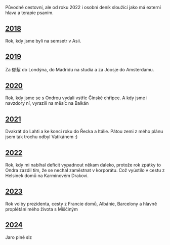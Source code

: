 Původně cestovní, ale od roku 2022 i osobní deník sloužící jako má externí hlava a terapie psaním.

## [2018](2018.md)

Rok, kdy jsme byli na semsetr v Asii.

## [2019](2019.md)

Za 郁絜 do Londýna, do Madridu na studia a za Joosje do Amsterdamu.

## [2020](2020.md)

Rok, kdy jsme se s Ondrou vydali vstříc Čínské chřipce. A kdy jsme i navzdory ní, vyrazili na měsíc na Balkán

## [2021](2021.md)

Dvakrát do Lahti a ke konci roku do Řecka a Itálie. Pátou zemi z mého plánu jsem tak trochu odbyl Vatikánem :)

## [2022](2022.md)

Rok, kdy mi nabíhal deficit vypadnout někam daleko, protože rok zpátky to Ondra zazdil tím, že se nechal zaměstnat v korporátu. Což vyústilo v cestu z Helsinek domů na Karmínovém Drakovi.

## [2023](2023.md)

Rok volby prezidenta, cesty z Francie domů, Albánie, Barcelony a hlavně proplétání mého života s Miščiným

## [2024](2024.md)

Jaro plné slz

